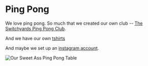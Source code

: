 # Ping Pong

We love ping pong. So much that we created our own club -- [The Switchyards Ping Pong Club](http://switchyardspingpongclub.com).

And we have our own [tshirts](https://www.instagram.com/p/BKVpg-zDtil/)

And maybe we set up an [instagram account](https://www.instagram.com/switchyardspingpongclub/).

![Our Sweet Ass Ping Pong Table ](https://scontent-dft4-1.cdninstagram.com/t51.2885-15/e35/14711838_696508670526077_7076899381206581248_n.jpg "The Table")

